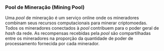 ### Pool de Mineração (Mining Pool)

Uma _pool_ de mineração é um serviço online onde os mineradores combinam seus recursos computacionais para minerar criptomoedas. Todos os mineradores conectados à _pool_ contribuem para o poder geral de _hash_ da rede. As recompensas recebidas pela _pool_ são compartilhadas entre os mineradores na proporção da quantidade de poder de processamento fornecida por cada minerador.